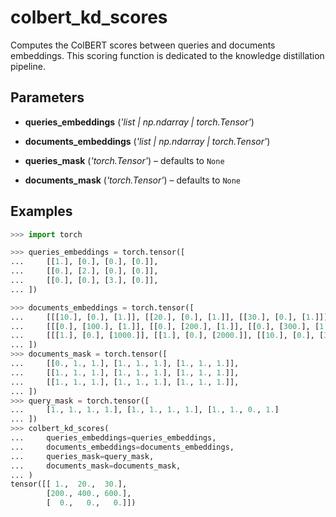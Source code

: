 # colbert_kd_scores

Computes the ColBERT scores between queries and documents embeddings. This scoring function is dedicated to the knowledge distillation pipeline.



## Parameters

- **queries_embeddings** (*'list | np.ndarray | torch.Tensor'*)

- **documents_embeddings** (*'list | np.ndarray | torch.Tensor'*)

- **queries_mask** (*'torch.Tensor'*) – defaults to `None`

- **documents_mask** (*'torch.Tensor'*) – defaults to `None`



## Examples

```python
>>> import torch

>>> queries_embeddings = torch.tensor([
...     [[1.], [0.], [0.], [0.]],
...     [[0.], [2.], [0.], [0.]],
...     [[0.], [0.], [3.], [0.]],
... ])

>>> documents_embeddings = torch.tensor([
...     [[[10.], [0.], [1.]], [[20.], [0.], [1.]], [[30.], [0.], [1.]]],
...     [[[0.], [100.], [1.]], [[0.], [200.], [1.]], [[0.], [300.], [1.]]],
...     [[[1.], [0.], [1000.]], [[1.], [0.], [2000.]], [[10.], [0.], [3000.]]],
... ])
>>> documents_mask = torch.tensor([
...     [[0., 1., 1.], [1., 1., 1.], [1., 1., 1.]],
...     [[1., 1., 1.], [1., 1., 1.], [1., 1., 1.]],
...     [[1., 1., 1.], [1., 1., 1.], [1., 1., 1.]],
... ])
>>> query_mask = torch.tensor([
...     [1., 1., 1., 1.], [1., 1., 1., 1.], [1., 1., 0., 1.]
... ])
>>> colbert_kd_scores(
...     queries_embeddings=queries_embeddings,
...     documents_embeddings=documents_embeddings,
...     queries_mask=query_mask,
...     documents_mask=documents_mask,
... )
tensor([[ 1.,  20.,  30.],
        [200., 400., 600.],
        [  0.,   0.,   0.]])
```
